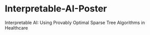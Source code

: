 # Interpretable-AI-Poster
Interpretable AI: Using Provably Optimal Sparse Tree Algorithms in Healthcare

